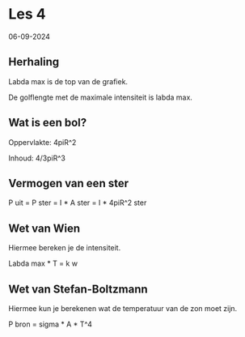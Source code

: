 # Les 4

06-09-2024

## Herhaling

Labda max is de top van de grafiek.

De golflengte met de maximale intensiteit is labda max.

## Wat is een bol?

Oppervlakte: 4piR^2

Inhoud: 4/3piR^3

## Vermogen van een ster

P uit = P ster = I * A ster = I * 4piR^2 ster

## Wet van Wien

Hiermee bereken je de intensiteit.

Labda max * T = k w

## Wet van Stefan-Boltzmann

Hiermee kun je berekenen wat de temperatuur van de zon moet zijn.

P bron = sigma * A * T^4